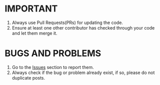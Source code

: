 # IMPORTANT
1. Always use Pull Requests(PRs) for updating the code.
2. Ensure at least one other contributor has checked through your code and let them merge it.

# BUGS AND PROBLEMS
1. Go to the [Issues](https://github.com/willi123yao/nyaa-php/issues) section to report them.
2. Always check if the bug or problem already exist, if so, please do not duplicate posts.
